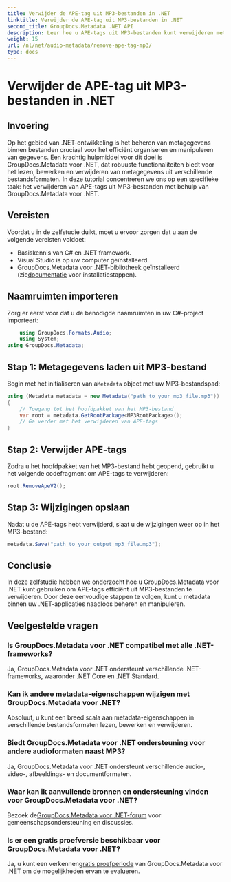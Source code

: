 ```yaml
---
title: Verwijder de APE-tag uit MP3-bestanden in .NET
linktitle: Verwijder de APE-tag uit MP3-bestanden in .NET
second_title: GroupDocs.Metadata .NET API
description: Leer hoe u APE-tags uit MP3-bestanden kunt verwijderen met behulp van GroupDocs.Metadata voor .NET. Beheer moeiteloos metadata in uw .NET-applicaties.
weight: 15
url: /nl/net/audio-metadata/remove-ape-tag-mp3/
type: docs
---
```

# Verwijder de APE-tag uit MP3-bestanden in .NET

## Invoering
Op het gebied van .NET-ontwikkeling is het beheren van metagegevens binnen bestanden cruciaal voor het efficiënt organiseren en manipuleren van gegevens. Een krachtig hulpmiddel voor dit doel is GroupDocs.Metadata voor .NET, dat robuuste functionaliteiten biedt voor het lezen, bewerken en verwijderen van metagegevens uit verschillende bestandsformaten. In deze tutorial concentreren we ons op een specifieke taak: het verwijderen van APE-tags uit MP3-bestanden met behulp van GroupDocs.Metadata voor .NET. 
## Vereisten
Voordat u in de zelfstudie duikt, moet u ervoor zorgen dat u aan de volgende vereisten voldoet:
- Basiskennis van C# en .NET framework.
- Visual Studio is op uw computer geïnstalleerd.
-  GroupDocs.Metadata voor .NET-bibliotheek geïnstalleerd (zie[documentatie](https://tutorials.groupdocs.com/metadata/net/) voor installatiestappen).

## Naamruimten importeren
Zorg er eerst voor dat u de benodigde naamruimten in uw C#-project importeert:
```csharp
    using GroupDocs.Formats.Audio;
    using System;
using GroupDocs.Metadata;
```
## Stap 1: Metagegevens laden uit MP3-bestand
 Begin met het initialiseren van a`Metadata` object met uw MP3-bestandspad:
```csharp
using (Metadata metadata = new Metadata("path_to_your_mp3_file.mp3"))
{
    // Toegang tot het hoofdpakket van het MP3-bestand
    var root = metadata.GetRootPackage<MP3RootPackage>();
    // Ga verder met het verwijderen van APE-tags
}
```
## Stap 2: Verwijder APE-tags
Zodra u het hoofdpakket van het MP3-bestand hebt geopend, gebruikt u het volgende codefragment om APE-tags te verwijderen:
```csharp
root.RemoveApeV2();
```
## Stap 3: Wijzigingen opslaan
Nadat u de APE-tags hebt verwijderd, slaat u de wijzigingen weer op in het MP3-bestand:
```csharp
metadata.Save("path_to_your_output_mp3_file.mp3");
```

## Conclusie
In deze zelfstudie hebben we onderzocht hoe u GroupDocs.Metadata voor .NET kunt gebruiken om APE-tags efficiënt uit MP3-bestanden te verwijderen. Door deze eenvoudige stappen te volgen, kunt u metadata binnen uw .NET-applicaties naadloos beheren en manipuleren.

## Veelgestelde vragen
### Is GroupDocs.Metadata voor .NET compatibel met alle .NET-frameworks?
Ja, GroupDocs.Metadata voor .NET ondersteunt verschillende .NET-frameworks, waaronder .NET Core en .NET Standard.
### Kan ik andere metadata-eigenschappen wijzigen met GroupDocs.Metadata voor .NET?
Absoluut, u kunt een breed scala aan metadata-eigenschappen in verschillende bestandsformaten lezen, bewerken en verwijderen.
### Biedt GroupDocs.Metadata voor .NET ondersteuning voor andere audioformaten naast MP3?
Ja, GroupDocs.Metadata voor .NET ondersteunt verschillende audio-, video-, afbeeldings- en documentformaten.
### Waar kan ik aanvullende bronnen en ondersteuning vinden voor GroupDocs.Metadata voor .NET?
 Bezoek de[GroupDocs.Metadata voor .NET-forum](https://forum.groupdocs.com/c/metadata/14) voor gemeenschapsondersteuning en discussies.
### Is er een gratis proefversie beschikbaar voor GroupDocs.Metadata voor .NET?
 Ja, u kunt een verkennen[gratis proefperiode](https://releases.groupdocs.com/) van GroupDocs.Metadata voor .NET om de mogelijkheden ervan te evalueren.